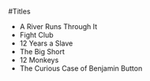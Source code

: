 #Titles
 
* A River Runs Through It
* Fight Club
* 12 Years a Slave
* The Big Short
* 12 Monkeys
* The Curious Case of Benjamin Button
